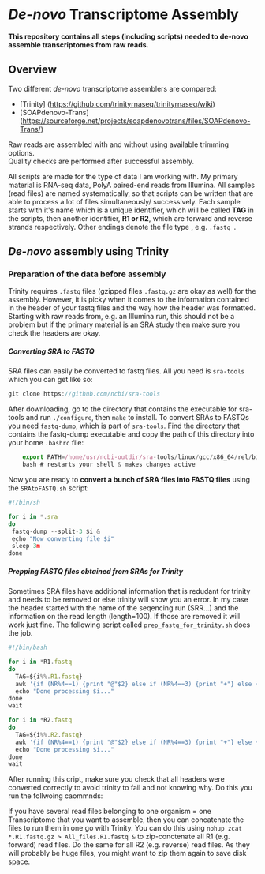 # *De-novo* Transcriptome Assembly 

**This repository contains all steps (including scripts) needed to de-novo assemble transcriptomes from raw reads.**
 
## Overview
 
 Two different _de-novo_ transcriptome assemblers are compared:
 * [Trinity] (https://github.com/trinityrnaseq/trinityrnaseq/wiki) 
 * [SOAPdenovo-Trans] (https://sourceforge.net/projects/soapdenovotrans/files/SOAPdenovo-Trans/)    

Raw reads are assembled with and without using available trimming options.  
Quality checks are performed after successful assembly.  

All scripts are made for the type of data I am working with. My primary material is RNA-seq data, PolyA paired-end reads from Illumina. All samples (read files) are named systematically, so that scripts can be written that are able to process a lot of files simultaneously/ successively.  Each sample starts with it's name which is a unique identifier, which will be called **TAG** in the scripts, then another identifier, **R1 or R2**, which are forward and reverse strands respectively. Other endings denote the file type , e.g. `.fastq `.

## *De-novo* assembly using Trinity

### Preparation of the data before assembly
Trinity requires `.fastq` files (gzipped files `.fastq.gz` are okay as well) for the assembly. However, it is picky when it comes to the information contained in the header of your fastq files and the way how the header was formatted. Starting with raw reads from, e.g. an Illumina run, this should not be a problem but if the primary material is an SRA study then make sure you check the headers are okay.  

##### Converting SRA to FASTQ
SRA files can easily be converted to fastq files. All you need is `sra-tools` which you can get like so:  
```javascript
git clone https://github.com/ncbi/sra-tools
```
After downloading, go to the directory that contains the executable for sra-tools and run `./configure`, then `make` to install. To convert SRAs to FASTQs you need `fastq-dump`, which is part of `sra-tools`. Find the directory that contains the fastq-dump executable and copy the path of this directory into your home `.bashrc` file:
```javascript
    export PATH=/home/usr/ncbi-outdir/sra-tools/linux/gcc/x86_64/rel/bin:$PATH  
    bash # restarts your shell & makes changes active  
```
Now you are ready to **convert a bunch of SRA files into FASTQ files** using the `SRAtoFASTQ.sh` script:  
```javascript
#!/bin/sh

for i in *.sra
do
 fastq-dump --split-3 $i &
 echo "Now converting file $i"
 sleep 3m
done
```
##### Prepping FASTQ files obtained from SRAs for Trinity   
Sometimes SRA files have additional information that is redudant for trinity and needs to be removed or else trinity will show you an error. In my case the header started with the name of the seqencing run (SRR...) and the information on the read length (length=100). If those are removed it will work just fine. The following script called  `prep_fastq_for_trinity.sh` does the job.
```javascript
#!/bin/bash 

for i in *R1.fastq
do
  TAG=${i%%.R1.fastq}
  awk '{if (NR%4==1) {print "@"$2} else if (NR%4==3) {print "+"} else {print}}' $i > $TAG.prepped.R1.fastq & 
  echo "Done processing $i..." 
done
wait 

for i in *R2.fastq
do
  TAG=${i%%.R2.fastq}
  awk '{if (NR%4==1) {print "@"$2} else if (NR%4==3) {print "+"} else {print}}' $i > $TAG.prepped.R2.fastq &
  echo "Done processing $i..." 
done 
wait 
```
After running this cript, make sure you check that all headers were converted correctly to avoid trinity to fail and not knowing why. Do this you run the follwoing caommnds:  


If you have several read files belonging to one organism = one Transcriptome that you want to assemble, then you can concatenate the files to run them in one go with Trinity. You can do this using `nohup zcat *.R1.fastq.gz > All_files.R1.fastq &` to zip-conctenate all R1 (e.g. forward) read files. Do the same for all R2 (e.g. reverse) read files.  As they will probably be huge files, you might want to zip them again to save disk space.
